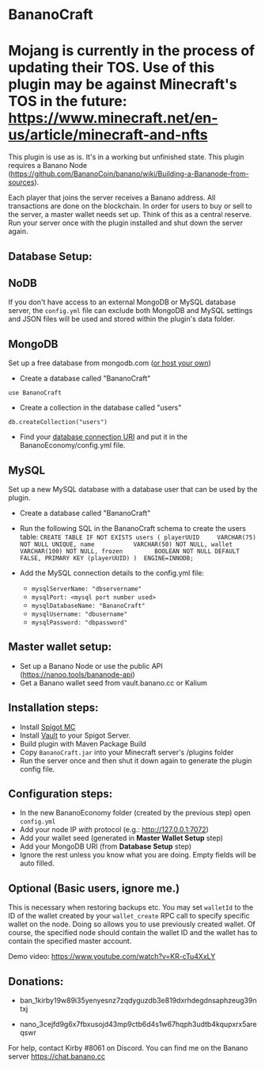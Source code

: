 # BananoCraft
# Mojang is currently in the process of updating their TOS. Use of this plugin may be against Minecraft's TOS in the future: https://www.minecraft.net/en-us/article/minecraft-and-nfts

This plugin is use as is. It's in a working but unfinished state. 
This plugin requires a Banano Node (https://github.com/BananoCoin/banano/wiki/Building-a-Bananode-from-sources).

Each player that joins the server receives a Banano address. All transactions are done on the blockchain.
In order for users to buy or sell to the server, a master wallet needs set up. Think of this as a central reserve.  
Run your server once with the plugin installed and shut down the server again.


## Database Setup:  

## NoDB

If you don't have access to an external MongoDB or MySQL database server, the `config.yml`
file can exclude both MongoDB and MySQL settings and JSON files will be used and stored
within the plugin's data folder.

## MongoDB
Set up a free database from mongodb.com ([or host your own](https://docs.mongodb.com/manual/tutorial/install-mongodb-on-ubuntu/))

* Create a database called "BananoCraft" 

`use BananoCraft`

* Create a collection in the database called "users"

`db.createCollection("users")`

* Find your [database connection URI](https://docs.mongodb.com/manual/reference/connection-string/) and put it in the BananoEconomy/config.yml file.

## MySQL
Set up a new MySQL database with a database user that can be used by the plugin.

* Create a database called "BananoCraft"

* Run the following SQL in the BananoCraft schema to create the users table:
 `CREATE TABLE IF NOT EXISTS users (
      playerUUID     VARCHAR(75) NOT NULL UNIQUE,
      name           VARCHAR(50) NOT NULL,
      wallet         VARCHAR(100) NOT NULL,
      frozen         BOOLEAN NOT NULL DEFAULT FALSE,
      PRIMARY KEY (playerUUID)
  )  ENGINE=INNODB;`

* Add the MySQL connection details to the config.yml file:
  - `mysqlServerName: "dbservername"`
  - `mysqlPort: <mysql port number used>`
  - `mysqlDatabaseName: "BananoCraft"`
  - `mysqlUsername: "dbusername"`
  - `mysqlPassword: "dbpassword"`


## Master wallet setup:  
* Set up a Banano Node or use the public API (https://nanoo.tools/bananode-api)
* Get a Banano wallet seed from vault.banano.cc or Kalium


## Installation steps:
* Install [Spigot MC](https://www.spigotmc.org/)
* Install [Vault](https://www.spigotmc.org/resources/vault.34315/) to your Spigot Server.
* Build plugin with Maven Package Build
* Copy `BananoCraft.jar` into your Minecraft server's /plugins folder  
* Run the server once and then shut it down again to generate the plugin config file.

## Configuration steps:

* In the new BananoEconomy folder (created by the previous step) open `config.yml`  
* Add your node IP *with* protocol (e.g.: http://127.0.0.1:7072)
* Add your wallet seed (generated in **Master Wallet Setup** step)
* Add your MongoDB URI (from **Database Setup** step)  
* Ignore the rest unless you know what you are doing. Empty fields will be auto filled.

## Optional (Basic users, ignore me.)
This is necessary when restoring backups etc.
You may set `walletId` to the ID of the wallet created by your `wallet_create` RPC call to specify specific wallet on the node.
Doing so allows you to use previously created wallet.
Of course, the specified node should contain the wallet ID and the wallet has to contain the specified master account.

Demo video:  https://www.youtube.com/watch?v=KR-cTu4XxLY
  

## Donations:   
* ban_1kirby19w89i35yenyesnz7zqdyguzdb3e819dxrhdegdnsaphzeug39ntxj

* nano_3cejfd9g6x7fbxusojd43mp9ctb6d4s1w67hqph3udtb4kqupxrx5areqswr  

For help, contact Kirby #8061 on Discord. You can find me on the Banano server https://chat.banano.cc
